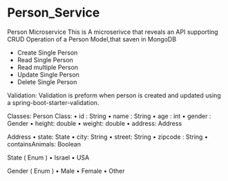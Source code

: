 # Person_Service
Person Microservice
This is A microserivce that reveals an API supporting CRUD Operation of a Person Model,that saven in MongoDB
- Create Single Person
- Read Single Person
- Read multiple Person
- Update Single Person
- Delete Single Person

Validation:
Validation is preform when person is created and updated using a spring-boot-starter-validation.

Classes:
Person Class:
• id : String
• name : String
• age : int
• gender : Gender
• height: double
• weight: double
• address: Address

Address
• state: State
• city: String
• street: String
• zipcode : String
• containsAnimals: Boolean

State ( Enum )
• Israel
• USA

Gender ( Enum )
• Male
• Female
• Other

